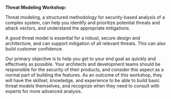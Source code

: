 <b>  Threat Modeling Workshop: </b>

Threat modeling, a structured methodology for security-based analysis of a complex system, can help you identify and prioritize potential threats and attack vectors, and understand the appropriate mitigations. 

A good threat model is essential for a robust, secure design and architecture, and can support mitigation of all relevant threats. This can also build customer confidence.  

Our primary objective is to help you get to your end goal as quickly and effectively as possible. Your architects and development teams should be responsible for the security of their products, and consider this aspect as a normal part of building the features. As an outcome of this workshop, they will have the skillset, knowledge, and experience to be able to build basic threat models themselves, and recognize when they need to consult with experts for more advanced analysis. 